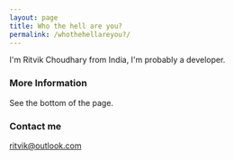 ```yaml
---
layout: page
title: Who the hell are you?
permalink: /whothehellareyou?/
---
```


I'm Ritvik Choudhary from India, I'm probably a developer.

### More Information

See the bottom of the page.

### Contact me

[ritvik@outlook.com](mailto:ritvik@outlook.com)
